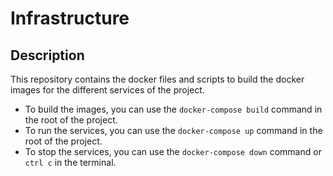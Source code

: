 # Infrastructure

## Description
This repository contains the docker files and scripts to build the docker images for the different services of the project.

- To build the images, you can use the `docker-compose build` command in the root of the project.
- To run the services, you can use the `docker-compose up` command in the root of the project.
- To stop the services, you can use the `docker-compose down` command or `ctrl c` in the terminal.
